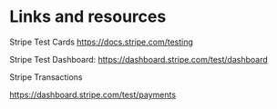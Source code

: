 # Links and resources

Stripe Test Cards 
https://docs.stripe.com/testing 

Stripe Test Dashboard:
https://dashboard.stripe.com/test/dashboard 

Stripe Transactions

https://dashboard.stripe.com/test/payments